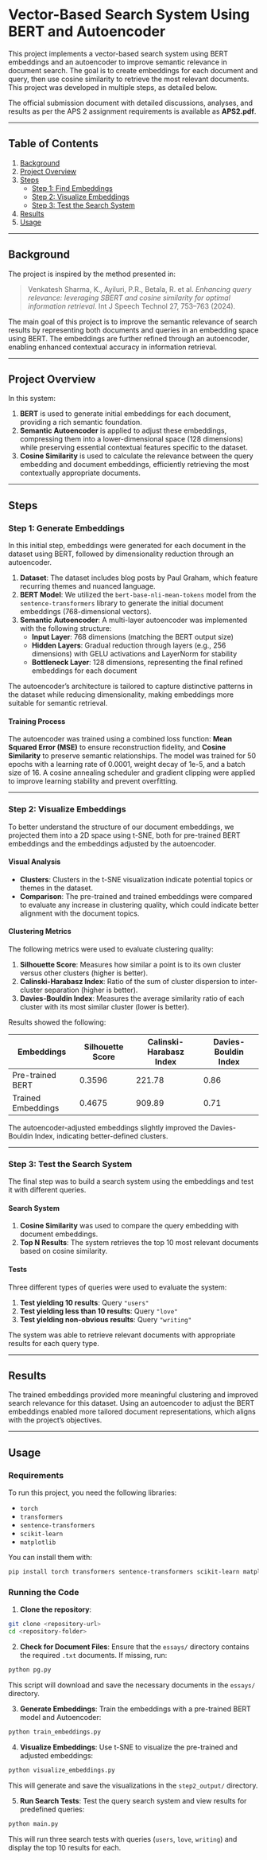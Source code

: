 # Vector-Based Search System Using BERT and Autoencoder

This project implements a vector-based search system using BERT embeddings and an autoencoder to improve semantic relevance in document search. The goal is to create embeddings for each document and query, then use cosine similarity to retrieve the most relevant documents. This project was developed in multiple steps, as detailed below.

The official submission document with detailed discussions, analyses, and results as per the APS 2 assignment requirements is available as **APS2.pdf**.


---

## Table of Contents
1. [Background](#background)
2. [Project Overview](#project-overview)
3. [Steps](#steps)
   - [Step 1: Find Embeddings](#step-1-find-embeddings)
   - [Step 2: Visualize Embeddings](#step-2-visualize-embeddings)
   - [Step 3: Test the Search System](#step-3-test-the-search-system)
4. [Results](#results)
5. [Usage](#usage)

---

## Background

The project is inspired by the method presented in:
> Venkatesh Sharma, K., Ayiluri, P.R., Betala, R. et al. *Enhancing query relevance: leveraging SBERT and cosine similarity for optimal information retrieval*. Int J Speech Technol 27, 753–763 (2024).

The main goal of this project is to improve the semantic relevance of search results by representing both documents and queries in an embedding space using BERT. The embeddings are further refined through an autoencoder, enabling enhanced contextual accuracy in information retrieval.

---

## Project Overview

In this system:
1. **BERT** is used to generate initial embeddings for each document, providing a rich semantic foundation.
2. **Semantic Autoencoder** is applied to adjust these embeddings, compressing them into a lower-dimensional space (128 dimensions) while preserving essential contextual features specific to the dataset.
3. **Cosine Similarity** is used to calculate the relevance between the query embedding and document embeddings, efficiently retrieving the most contextually appropriate documents.

---

## Steps

### Step 1: Generate Embeddings

In this initial step, embeddings were generated for each document in the dataset using BERT, followed by dimensionality reduction through an autoencoder.

1. **Dataset**: The dataset includes blog posts by Paul Graham, which feature recurring themes and nuanced language.
2. **BERT Model**: We utilized the `bert-base-nli-mean-tokens` model from the `sentence-transformers` library to generate the initial document embeddings (768-dimensional vectors).
3. **Semantic Autoencoder**: A multi-layer autoencoder was implemented with the following structure:
   - **Input Layer**: 768 dimensions (matching the BERT output size)
   - **Hidden Layers**: Gradual reduction through layers (e.g., 256 dimensions) with GELU activations and LayerNorm for stability
   - **Bottleneck Layer**: 128 dimensions, representing the final refined embeddings for each document

The autoencoder’s architecture is tailored to capture distinctive patterns in the dataset while reducing dimensionality, making embeddings more suitable for semantic retrieval.

#### Training Process
The autoencoder was trained using a combined loss function: **Mean Squared Error (MSE)** to ensure reconstruction fidelity, and **Cosine Similarity** to preserve semantic relationships. The model was trained for 50 epochs with a learning rate of 0.0001, weight decay of 1e-5, and a batch size of 16. A cosine annealing scheduler and gradient clipping were applied to improve learning stability and prevent overfitting.

---

### Step 2: Visualize Embeddings

To better understand the structure of our document embeddings, we projected them into a 2D space using t-SNE, both for pre-trained BERT embeddings and the embeddings adjusted by the autoencoder.

#### Visual Analysis
- **Clusters**: Clusters in the t-SNE visualization indicate potential topics or themes in the dataset.
- **Comparison**: The pre-trained and trained embeddings were compared to evaluate any increase in clustering quality, which could indicate better alignment with the document topics.

#### Clustering Metrics
The following metrics were used to evaluate clustering quality:
1. **Silhouette Score**: Measures how similar a point is to its own cluster versus other clusters (higher is better).
2. **Calinski-Harabasz Index**: Ratio of the sum of cluster dispersion to inter-cluster separation (higher is better).
3. **Davies-Bouldin Index**: Measures the average similarity ratio of each cluster with its most similar cluster (lower is better).

Results showed the following:

| Embeddings         | Silhouette Score | Calinski-Harabasz Index | Davies-Bouldin Index  |
|--------------------|------------------|-------------------------|-----------------------|
| Pre-trained BERT   | 0.3596           | 221.78                  | 0.86                  |
| Trained Embeddings | 0.4675           | 909.89                  | 0.71                  |

The autoencoder-adjusted embeddings slightly improved the Davies-Bouldin Index, indicating better-defined clusters.

---

### Step 3: Test the Search System

The final step was to build a search system using the embeddings and test it with different queries.

#### Search System
1. **Cosine Similarity** was used to compare the query embedding with document embeddings.
2. **Top N Results**: The system retrieves the top 10 most relevant documents based on cosine similarity.

#### Tests
Three different types of queries were used to evaluate the system:
1. **Test yielding 10 results**: Query `"users"`
2. **Test yielding less than 10 results**: Query `"love"`
3. **Test yielding non-obvious results**: Query `"writing"`

The system was able to retrieve relevant documents with appropriate results for each query type.

---

## Results

The trained embeddings provided more meaningful clustering and improved search relevance for this dataset. Using an autoencoder to adjust the BERT embeddings enabled more tailored document representations, which aligns with the project’s objectives.

---

## Usage

### Requirements
To run this project, you need the following libraries:
- `torch`
- `transformers`
- `sentence-transformers`
- `scikit-learn`
- `matplotlib`

You can install them with:
```bash
pip install torch transformers sentence-transformers scikit-learn matplotlib
```

### Running the Code

1. **Clone the repository**:
```bash
git clone <repository-url>
cd <repository-folder>
```

2. **Check for Document Files**:
   Ensure that the `essays/` directory contains the required `.txt` documents. If missing, run:
```bash
python pg.py
```
   This script will download and save the necessary documents in the `essays/` directory.

3. **Generate Embeddings**:
   Train the embeddings with a pre-trained BERT model and Autoencoder:
```bash
python train_embeddings.py
```

4. **Visualize Embeddings**:
   Use t-SNE to visualize the pre-trained and adjusted embeddings:
```bash
python visualize_embeddings.py
```
   This will generate and save the visualizations in the `step2_output/` directory.

5. **Run Search Tests**:
   Test the query search system and view results for predefined queries:
```bash
python main.py
```
   This will run three search tests with queries (`users`, `love`, `writing`) and display the top 10 results for each.


